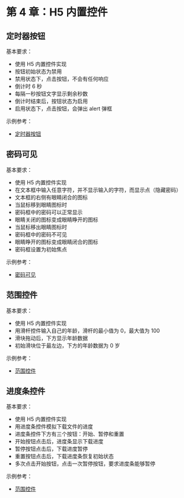 # 第 4 章：H5 内置控件

## 定时器按钮

基本要求：
- 使用 H5 内置控件实现
- 按钮初始状态为禁用
- 禁用状态下，点击按钮，不会有任何响应
- 倒计时 6 秒
- 每隔一秒按钮文字显示剩余秒数
- 倒计时结束后，按钮状态为启用
- 启用状态下，点击按钮，会弹出 alert 弹框

示例参考：
- [定时器按钮](http://fe.wangding.in/01-html-widget/04-button.html)

## 密码可见

基本要求：
- 使用 H5 内置控件实现
- 在文本框中输入任意字符，并不显示输入的字符，而显示点（隐藏密码）
- 文本框的右侧有眼睛闭合的图标
- 当鼠标移到眼睛图标时
- 密码框中的密码可以正常显示
- 眼睛关闭的图标变成眼睛睁开的图标
- 当鼠标移出眼睛图标时
- 密码框中的密码不可见
- 眼睛睁开的图标变成眼睛闭合的图标
- 密码框设置为初始焦点

示例参考：
- [密码可见](http://fe.wangding.in/01-html-widget/13-password.html)

## 范围控件

基本要求：
- 使用 H5 内置控件实现
- 用滑杆控件输入自己的年龄，滑杆的最小值为 0，最大值为 100
- 滑块拖动后，下方显示年龄数据
- 初始滑块位于最左边，下方的年龄数据为 0 岁

示例参考：
- [范围控件](http://fe.wangding.in/01-html-widget/31-range.html)

## 进度条控件

基本要求：
- 使用 H5 内置控件实现
- 用进度条控件模拟下载文件的进度
- 进度条控件下方有三个按钮：开始、暂停和重置
- 开始按钮点击后，进度条显示下载进度
- 暂停按钮点击后，下载进度暂停
- 重置按钮点击后，下载进度条恢复初始状态
- 多次点击开始按钮，点击一次暂停按钮，要求进度条能够暂停

示例参考：
- [范围控件](http://fe.wangding.in/01-html-widget/31-range.html)
